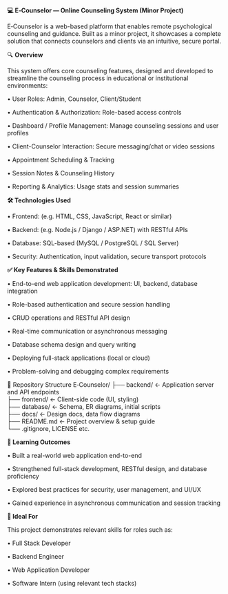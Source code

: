 **💻 E‑Counselor — Online Counseling System (Minor Project)**

E‑Counselor is a web-based platform that enables remote psychological counseling and guidance. Built as a minor project, it showcases a complete solution that connects counselors and clients via an intuitive, secure portal.

🔍 **Overview**

This system offers core counseling features, designed and developed to streamline the counseling process in educational or institutional environments:

• User Roles: Admin, Counselor, Client/Student

• Authentication & Authorization: Role-based access controls

• Dashboard / Profile Management: Manage counseling sessions and user profiles

• Client-Counselor Interaction: Secure messaging/chat or video sessions

• Appointment Scheduling & Tracking

• Session Notes & Counseling History

• Reporting & Analytics: Usage stats and session summaries

**🛠️ Technologies Used**

• Frontend: (e.g. HTML, CSS, JavaScript, React or similar)

• Backend: (e.g. Node.js / Django / ASP.NET) with RESTful APIs

• Database: SQL-based (MySQL / PostgreSQL / SQL Server)

• Security: Authentication, input validation, secure transport protocols

**✅ Key Features & Skills Demonstrated**

• End-to-end web application development: UI, backend, database integration

• Role-based authentication and secure session handling

• CRUD operations and RESTful API design

• Real-time communication or asynchronous messaging

• Database schema design and query writing

• Deploying full-stack applications (local or cloud)

• Problem-solving and debugging complex requirements

📁 Repository Structure
E‑Counselor/
├── backend/                ← Application server and API endpoints  
├── frontend/               ← Client-side code (UI, styling)  
├── database/               ← Schema, ER diagrams, initial scripts  
├── docs/                   ← Design docs, data flow diagrams  
├── README.md               ← Project overview & setup guide  
└── .gitignore, LICENSE etc.

**🧩 Learning Outcomes**

• Built a real-world web application end-to-end

• Strengthened full-stack development, RESTful design, and database proficiency

• Explored best practices for security, user management, and UI/UX

• Gained experience in asynchronous communication and session tracking

**🎯 Ideal For**

This project demonstrates relevant skills for roles such as:

• Full Stack Developer

• Backend Engineer

• Web Application Developer

• Software Intern (using relevant tech stacks)
